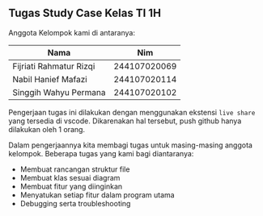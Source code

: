 ## Tugas Study Case Kelas TI 1H

Anggota Kelompok kami di antaranya:

| Nama | Nim |
|------|-----|
|Fijriati Rahmatur Rizqi|244107020069|
|Nabil Hanief Mafazi|244107020114|
|Singgih Wahyu Permana|244107020102|

Pengerjaan tugas ini dilakukan dengan menggunakan ekstensi `live share` yang tersedia di vscode. 
Dikarenakan hal tersebut, push github hanya dilakukan oleh 1 orang.

Dalam pengerjaannya kita membagi tugas untuk masing-masing anggota kelompok.
Beberapa tugas yang kami bagi diantaranya:

- Membuat rancangan struktur file
- Membuat klas sesuai diagram
- Membuat fitur yang diinginkan
- Menyatukan setiap fitur dalam program utama
- Debugging serta troubleshooting

